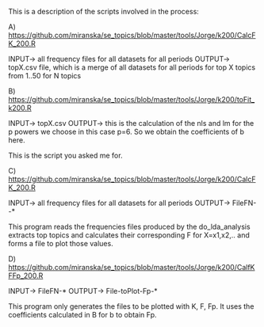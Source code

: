 
This is a description of the scripts involved in the process:

A) https://github.com/miranska/se_topics/blob/master/tools/Jorge/k200/CalcFK_200.R
 

INPUT-> all frequency files for all datasets for all periods
OUTPUT-> topX.csv file, which is a merge of all datasets for all periods for top X topics from 1..50 for N topics

B) https://github.com/miranska/se_topics/blob/master/tools/Jorge/k200/toFit_k200.R

INPUT-> topX.csv
OUTPUT-> this is the calculation of the nls and lm for the p powers we choose in this case p=6. So we obtain the coefficients of b here.

This is the script you asked me for.

C) https://github.com/miranska/se_topics/blob/master/tools/Jorge/k200/CalcFK_200.R

INPUT-> all frequency files for all datasets for all periods
OUTPUT-> FileFN-<x>-*

This program reads the frequencies files produced by the do_lda_analysis 
extracts top topics and calculates their corresponding F for X=x1,x2,.. and forms a file to plot those values.

D) https://github.com/miranska/se_topics/blob/master/tools/Jorge/k200/CalfKFFp_200.R

INPUT-> FileFN-*
OUTPUT-> File-toPlot-Fp-*

This program only generates the files to be plotted with K, F, Fp. It uses the coefficients calculated in B for b to obtain Fp. 
